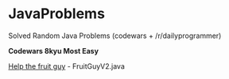 # JavaProblems
Solved Random Java Problems (codewars + /r/dailyprogrammer)

**Codewars 8kyu Most Easy**

[Help the fruit guy](http://www.codewars.com/kata/557af4c6169ac832300000ba/train/java) - FruitGuyV2.java
